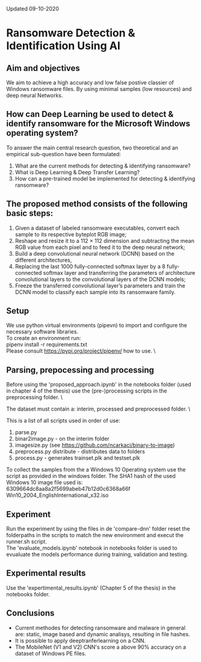 Updated 09-10-2020

# Ransomware Detection & Identification Using AI

## Aim and objectives
We aim to achieve a high accuracy and low false postive classier of Windows ransomware files. 
By using minimal samples (low resources) and deep neural Networks.

## How can Deep Learning be used to detect & identify ransomware for the Microsoft Windows operating system?

To answer the main central research question, two theoretical and an empirical sub-question have been formulated:

1.	What are the current methods for detecting & identifying ransomware?
2.	What is Deep Learning & Deep Transfer Learning?
3.	How can a pre-trained model be implemented for detecting & identifying ransomware?

## The proposed method consists of the following basic steps: 
1) Given a dataset of labeled ransomware executables, convert each sample to its respective byteplot RGB image; 
2) Reshape and resize it to a 112 × 112 dimension and subtracting the mean RGB value from each pixel and to feed it to the deep neural network; 
3) Build a deep convolutional neural network (DCNN) based on the different architectures, 
4) Replacing the last 1000 fully-connected softmax layer by a 8 fully-connected softmax layer and transferring the parameters of architecture convolutional layers to the convolutional layers of the DCNN models;
5) Freeze the transferred convolutional layer’s parameters and train the DCNN model to classify each sample into its ransomware family.


## Setup 
We use python virtual environments (pipevn) to import and configure the necessary software libraries. \
To create an environment run: \
pipenv install -r requirements.txt \
Please consult https://pypi.org/project/pipenv/ how to use. \


## Parsing, prepocessing and processing
Before using the 'proposed_approach.ipynb' in the notebooks folder (used in chapter 4 of the thesis) use the (pre-)processing scripts in the preprocessing folder. \


The dataset must contain a: interim, processed and preprocessed folder. \

This is a list of all scripts used in order of use:
1) parse.py
2) binar2image.py - on the interim folder
3) imagesize.py (see https://github.com/ncarkaci/binary-to-image)
4) preprocess.py distribute - distributes data to folders
5) process.py - generates trainset.plk and testset.plk

To collect the samples from the a Windows 10 Operating system use the script as provided in the windows folder. The SHA1 hash of the used Windows 10 image file used is: \
6309664dc8aa8a2f5699abeb47b12d0c6368a66f  Win10_2004_EnglishInternational_x32.iso

## Experiment
Run the experiment by using the files in de 'compare-dnn' folder
reset the folderpaths in the scripts to match the new environment and execut the runner.sh script. \
The 'evaluate_models.ipynb' notebook in notebooks folder is used to evualuate the models performance during training, validation and testing.

## Experimental results
Use the 'expertimental_results.ipynb' (Chapter 5 of the thesis) in the notebooks folder.

## Conclusions 
- Current methodes for detecting ransomware and malware in general are: static, image based and dynamic analisys, resulting in file hashes.
- It is possible to apply deeptranferlearning on a CNN.
- The MobileNet (V1 and V2) CNN's score a above 90% accuracy on a dataset of Windows PE files.

